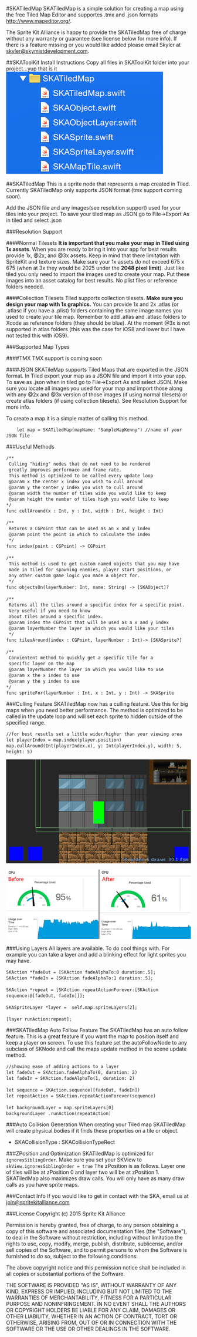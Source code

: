 #SKATiledMap
SKATiledMap is a simple solution for creating a map using the free Tiled Map Editor and supportes .tmx and .json formats http://www.mapeditor.org/. 

The Sprite Kit Alliance is happy to provide the SKATiledMap free of charge without any warranty or guarantee (see license below for more info). If there is a feature missing or you would like added please email Skyler at skyler@skymistdevelopment.com.

##SKAToolKit Install Instructions
Copy all files in SKAToolKit folder into your project...yup that is it
![SKAMiniMap Example](Documentation/import.png)


##SKATiledMap
This is a sprite node that represents a map created in Tiled. Currently SKATiledMap only supports JSON format (tmx support coming soon). 

Add the JSON file and any images(see resolution support) used for your tiles into your project. To save your tiled map as JSON go to File->Export As in tiled and select .json

###Resolution Support

####Normal Tilesets
**It is important that you make your map in Tiled using 1x assets**. When you are ready to bring it into your app for best results provide 1x, @2x, and @3x assets. Keep in mind that there limitation with SpriteKit and texture sizes. Make sure your 1x assets do not exceed 675 x 675 (when at 3x they would be 2025 under the **2048 pixel limit**). Just like tiled you only need to import the images used to create your map. Put these images into an asset catalog for best results. No plist files or reference folders needed.

####Collection Tilesets
Tiled supports collection tilesets. **Make sure you design your map with 1x graphics.** You can provide 1x and 2x .atlas (or .atlasc if you have a .plist) folders containing the same image names you used to create your tile map. Remember to add .atlas and .atlasc folders to Xcode as reference folders (they should be blue). At the moment @3x is not supported in atlas folders (this was the case for iOS8 and lower but I have not tested this with iOS9).

###Supported Map Types

####TMX
TMX support is coming soon
    
####JSON
SKATileMap supports Tiled Maps that are exported in the JSON format. In Tiled export your map as a JSON file and import it into your app. To save as .json when in tiled go to File->Export As and select JSON. Make sure you locate all images you used for your map and import those along with any @2x and @3x version of those images (if using normal tilesets) or create atlas folders (if using collection tilesets). See Resolution Support for more info.

To create a map it is a simple matter of calling this method.


        let map = SKATiledMap(mapName: "SampleMapKenny") //name of your JSON file
    
###Useful Methods

    /**
     Culling "hiding" nodes that do not need to be rendered 
     greatly improves performace and frame rate.
     This method is optimized to be called every update loop
     @param x the center x index you wish to cull around
     @param y the center y index you wish to cull around
     @param width the number of tiles wide you would like to keep
     @param height the number of tiles high you would like to keep
    */
    func cullAround(x : Int, y : Int, width : Int, height : Int)
    
    /**
     Returns a CGPoint that can be used as an x and y index
     @param point the point in which to calculate the index
     */
    func index(point : CGPoint) -> CGPoint
    
    /**
     This method is used to get custom named objects that you may have 
     made in Tiled for spawning enemies, player start positions, or 
     any other custom game logic you made a object for.
     */
    func objectsOn(layerNumber: Int, name: String) -> [SKAObject]?
    
    /**
     Returns all the tiles around a specific index for a specific point. 
     Very useful if you need to know
     about tiles around a specific index.
     @param index the CGPoint that will be used as a x and y index
     @param layerNumber the layer in which you would like your tiles
     */
    func tilesAround(index : CGPoint, layerNumber : Int)-> [SKASprite?]
    
    /**
     Convientent method to quickly get a specific tile for a 
     specific layer on the map
     @param layerNumber the layer in which you would like to use
     @param x the x index to use
     @param y the y index to use
    */
    func spriteFor(layerNumber : Int, x : Int, y : Int) -> SKASprite
        
###Culling Feature
SKATiledMap now has a culling feature. Use this for big maps when you need better performance. The method is optimized to be called in the update loop and will set each sprite to hidden outside of the specified range.

	//for best resutls set a little wider/higher than your viewing area
    let playerIndex = map.index(player.position)
    map.cullAround(Int(playerIndex.x), y: Int(playerIndex.y), width: 5, height: 5)
    
![SKAMiniMap Example](Documentation/culling.png)

![Culling Performance](Documentation/culling-performance-h.png)

    
    
###Using Layers
All layers are available. To do cool things with. For example you can take a layer and add a blinking effect for light sprites you may have.

    SKAction *fadeOut = [SKAction fadeAlphaTo:0 duration:.5];
    SKAction *fadeIn = [SKAction fadeAlphaTo:1 duration:.5];
    
    SKAction *repeat = [SKAction repeatActionForever:[SKAction sequence:@[fadeOut, fadeIn]]];
    
    SKASpriteLayer *layer =  self.map.spriteLayers[2];
    
    [layer runAction:repeat];

###SKATiledMap Auto Follow Feature
The SKATiledMap has an auto follow feature. This is a great feature if you want the map to position itself and keep a player on screen. To use this feature set the autoFollowNode to any subclass of SKNode and call the maps update method in the scene update method. 

    //showing ease of adding actions to a layer
    let fadeOut = SKAction.fadeAlphaTo(0, duration: 2)
    let fadeIn = SKAction.fadeAlphaTo(1, duration: 2)
        
    let sequence = SKAction.sequence([fadeOut, fadeIn])
    let repeatAction = SKAction.repeatActionForever(sequence)
        
    let backgroundLayer = map.spriteLayers[0]
    backgroundLayer .runAction(repeatAction)


###Auto Collision Generation
When creating your Tiled map SKATiledMap will create physical bodies if it finds these properties on a tile or object.

- SKACollisionType : SKACollisionTypeRect

###ZPosition and Optimization
SKATiledMap is optimized for `ignoresSiblingOrder`. Make sure you set your SKView to `skView.ignoresSiblingOrder = true` The zPosition is as follows. Layer one of tiles will be at zPosition 0 and layer two will be at zPosition 1. SKATiledMap also maximizes draw calls. You will only have as many draw calls as you have sprite maps.
    
###Contact Info
If you would like to get in contact with the SKA, email us at join@spritekitalliance.com
    
###License
Copyright (c) 2015 Sprite Kit Alliance

Permission is hereby granted, free of charge, to any person obtaining a copy of this software and associated documentation files (the "Software"), to deal in the Software without restriction, including without limitation the rights to use, copy, modify, merge, publish, distribute, sublicense, and/or sell copies of the Software, and to permit persons to whom the Software is furnished to do so, subject to the following conditions:

The above copyright notice and this permission notice shall be included in all copies or substantial portions of the Software.

THE SOFTWARE IS PROVIDED "AS IS", WITHOUT WARRANTY OF ANY KIND, EXPRESS OR IMPLIED, INCLUDING BUT NOT LIMITED TO THE WARRANTIES OF MERCHANTABILITY, FITNESS FOR A PARTICULAR PURPOSE AND NONINFRINGEMENT. IN NO EVENT SHALL THE AUTHORS OR COPYRIGHT HOLDERS BE LIABLE FOR ANY CLAIM, DAMAGES OR OTHER LIABILITY, WHETHER IN AN ACTION OF CONTRACT, TORT OR OTHERWISE, ARISING FROM, OUT OF OR IN CONNECTION WITH THE SOFTWARE OR THE USE OR OTHER DEALINGS IN THE SOFTWARE.


